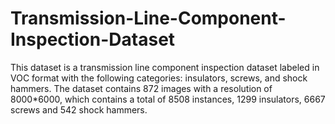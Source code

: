 # Transmission-Line-Component-Inspection-Dataset
This dataset is a transmission line component inspection dataset labeled in VOC format with the following categories: insulators, screws, and shock hammers. The dataset contains 872 images with a resolution of 8000*6000, which contains a total of 8508 instances, 1299 insulators, 6667 screws and 542 shock hammers.
